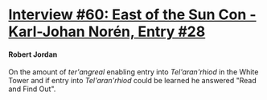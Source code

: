 # [Interview #60: East of the Sun Con - Karl-Johan Norén, Entry #28](https://www.theoryland.com/intvmain.php?i=60#28)

#### Robert Jordan

On the amount of
*ter'angreal*
enabling entry into
*Tel'aran'rhiod*
in the White Tower and if entry into
*Tel'aran'rhiod*
could be learned he answered "Read and Find Out".


